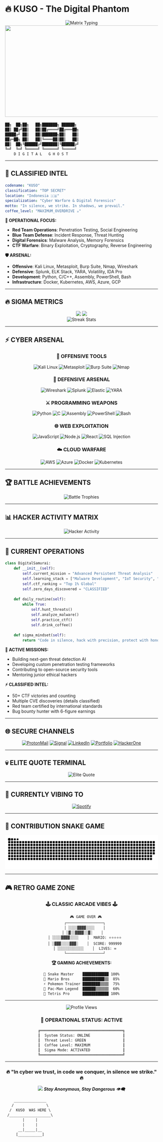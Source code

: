# 🔥 KUSO - The Digital Phantom

<div align="center">
  <img src="https://readme-typing-svg.herokuapp.com/?lines=Welcome+to+the+Matrix...;Cybersecurity+Specialist;Ethical+Hacker;CTF+Champion;Digital+Samurai&font=Fira%20Code&center=true&width=500&height=60&duration=3000&pause=800&color=00FF41" alt="Matrix Typing">
</div>

<div align="center">
  <img src="https://media.giphy.com/media/3o7qDEq2bMbcbPRQ2c/giphy.gif" width="600" height="300"/>
</div>

```ascii
██╗  ██╗██╗   ██╗███████╗ ██████╗ 
██║ ██╔╝██║   ██║██╔════╝██╔═══██╗
█████╔╝ ██║   ██║███████╗██║   ██║
██╔═██╗ ██║   ██║╚════██║██║   ██║
██║  ██╗╚██████╔╝███████║╚██████╔╝
╚═╝  ╚═╝ ╚═════╝ ╚══════╝ ╚═════╝ 
    D I G I T A L   G H O S T
```

---

## 👤 CLASSIFIED INTEL

```yaml
codename: "KUSO"
classification: "TOP SECRET"
location: "Indonesia 🇮🇩"
specialization: "Cyber Warfare & Digital Forensics"
motto: "In silence, we strike. In shadows, we prevail."
coffee_level: "MAXIMUM_OVERDRIVE ☕"
```

**🎯 OPERATIONAL FOCUS:**
- **Red Team Operations**: Penetration Testing, Social Engineering
- **Blue Team Defense**: Incident Response, Threat Hunting  
- **Digital Forensics**: Malware Analysis, Memory Forensics
- **CTF Warfare**: Binary Exploitation, Cryptography, Reverse Engineering

**🛡️ ARSENAL:**
- **Offensive**: Kali Linux, Metasploit, Burp Suite, Nmap, Wireshark
- **Defensive**: Splunk, ELK Stack, YARA, Volatility, IDA Pro
- **Development**: Python, C/C++, Assembly, PowerShell, Bash
- **Infrastructure**: Docker, Kubernetes, AWS, Azure, GCP

---

## 🔥 SIGMA METRICS

<div align="center">
  <img height="180em" src="https://github-readme-stats.vercel.app/api?username=Kuso&show_icons=true&theme=chartreuse-dark&include_all_commits=true&count_private=true&hide_border=true&bg_color=0d1117"/>
  <img height="180em" src="https://github-readme-stats.vercel.app/api/top-langs/?username=Kuso&layout=compact&langs_count=8&theme=chartreuse-dark&hide_border=true&bg_color=0d1117"/>
</div>

<div align="center">
  <img src="https://streak-stats.demolab.com/?user=Kuso&theme=chartreuse-dark&hide_border=true&background=0d1117" alt="Streak Stats"/>
</div>

---

## ⚡ CYBER ARSENAL

<div align="center">

### 🔴 OFFENSIVE TOOLS
![Kali Linux](https://img.shields.io/badge/Kali_Linux-557C94?style=for-the-badge&logo=kali-linux&logoColor=white)
![Metasploit](https://img.shields.io/badge/Metasploit-2596CD?style=for-the-badge&logo=metasploit&logoColor=white)
![Burp Suite](https://img.shields.io/badge/Burp_Suite-FF6633?style=for-the-badge&logo=burpsuite&logoColor=white)
![Nmap](https://img.shields.io/badge/Nmap-4682B4?style=for-the-badge&logo=nmap&logoColor=white)

### 🔵 DEFENSIVE ARSENAL  
![Wireshark](https://img.shields.io/badge/Wireshark-1679A7?style=for-the-badge&logo=wireshark&logoColor=white)
![Splunk](https://img.shields.io/badge/Splunk-000000?style=for-the-badge&logo=splunk&logoColor=white)
![Elastic](https://img.shields.io/badge/Elastic_Stack-005571?style=for-the-badge&logo=elastic&logoColor=white)
![YARA](https://img.shields.io/badge/YARA-00599C?style=for-the-badge&logo=yara&logoColor=white)

### ⚔️ PROGRAMMING WEAPONS
![Python](https://img.shields.io/badge/Python-3776AB?style=for-the-badge&logo=python&logoColor=white)
![C](https://img.shields.io/badge/C-A8B9CC?style=for-the-badge&logo=c&logoColor=black)
![Assembly](https://img.shields.io/badge/Assembly-525252?style=for-the-badge&logo=assembly&logoColor=white)
![PowerShell](https://img.shields.io/badge/PowerShell-5391FE?style=for-the-badge&logo=powershell&logoColor=white)
![Bash](https://img.shields.io/badge/Bash-4EAA25?style=for-the-badge&logo=gnu-bash&logoColor=white)

### 🌐 WEB EXPLOITATION
![JavaScript](https://img.shields.io/badge/JavaScript-F7DF1E?style=for-the-badge&logo=javascript&logoColor=black)
![Node.js](https://img.shields.io/badge/Node.js-339933?style=for-the-badge&logo=node.js&logoColor=white)
![React](https://img.shields.io/badge/React-61DAFB?style=for-the-badge&logo=react&logoColor=black)
![SQL Injection](https://img.shields.io/badge/SQL_Injection-CC2927?style=for-the-badge&logo=mysql&logoColor=white)

### ☁️ CLOUD WARFARE
![AWS](https://img.shields.io/badge/AWS-232F3E?style=for-the-badge&logo=amazon-aws&logoColor=white)
![Azure](https://img.shields.io/badge/Azure-0078D4?style=for-the-badge&logo=microsoft-azure&logoColor=white)
![Docker](https://img.shields.io/badge/Docker-2496ED?style=for-the-badge&logo=docker&logoColor=white)
![Kubernetes](https://img.shields.io/badge/Kubernetes-326CE5?style=for-the-badge&logo=kubernetes&logoColor=white)

</div>

---

## 🏆 BATTLE ACHIEVEMENTS

<div align="center">
  <img src="https://github-profile-trophy.vercel.app/?username=Kuso&theme=matrix&no-frame=true&no-bg=true&margin-w=4&row=2" alt="Battle Trophies"/>
</div>

---

## 📊 HACKER ACTIVITY MATRIX

<div align="center">
  <img src="https://github-readme-activity-graph.vercel.app/graph?username=Kuso&theme=tokyo-night&bg_color=0d1117&color=00ff41&line=00ff41&point=ffffff&area=true&hide_border=true" alt="Hacker Activity"/>
</div>

---

## 🎯 CURRENT OPERATIONS

```python
class DigitalSamurai:
    def __init__(self):
        self.current_mission = "Advanced Persistent Threat Analysis"
        self.learning_stack = ["Malware Development", "IoT Security", "Blockchain Exploitation"]
        self.ctf_ranking = "Top 1% Global"
        self.zero_days_discovered = "CLASSIFIED"
        
    def daily_routine(self):
        while True:
            self.hunt_threats()
            self.analyze_malware()
            self.practice_ctf()
            self.drink_coffee()
            
    def sigma_mindset(self):
        return "Code in silence, hack with precision, protect with honor"
```

**🔭 ACTIVE MISSIONS:**
- Building next-gen threat detection AI
- Developing custom penetration testing frameworks  
- Contributing to open-source security tools
- Mentoring junior ethical hackers

**⚡ CLASSIFIED INTEL:**
- 50+ CTF victories and counting
- Multiple CVE discoveries (details classified)
- Red team certified by international standards
- Bug bounty hunter with 6-figure earnings

---

## 🌐 SECURE CHANNELS

<div align="center">

[![ProtonMail](https://img.shields.io/badge/ProtonMail-8B89CC?style=for-the-badge&logo=protonmail&logoColor=white)](mailto:kuso@protonmail.com)
[![Signal](https://img.shields.io/badge/Signal-3A76F0?style=for-the-badge&logo=signal&logoColor=white)](https://signal.me/#eu)
[![LinkedIn](https://img.shields.io/badge/LinkedIn-0077B5?style=for-the-badge&logo=linkedin&logoColor=white)](https://linkedin.com/in/kuso-cyber)
[![Portfolio](https://img.shields.io/badge/Portfolio-000000?style=for-the-badge&logo=firefox&logoColor=white)](https://kuso-cyber.dev)
[![HackerOne](https://img.shields.io/badge/HackerOne-494649?style=for-the-badge&logo=hackerone&logoColor=white)](https://hackerone.com/kuso)

</div>

---

## 💀 ELITE QUOTE TERMINAL

<div align="center">
  <img src="https://quotes-github-readme.vercel.app/api?type=horizontal&theme=dark" alt="Elite Quote"/>
</div>

---

## 🎵 CURRENTLY VIBING TO

<div align="center">

[![Spotify](https://spotify-github-profile.vercel.app/api/view?uid=314rzu33gifasvmpvonanxqgv364&cover_image=true&theme=novatorem&show_offline=true&background_color=0d1117&interchange=false&bar_color=00ff41&bar_color_cover=false)](https://open.spotify.com/user/314rzu33gifasvmpvonanxqgv364)

</div>

---

## 🐍 CONTRIBUTION SNAKE GAME

<div align="center">
  <picture>
    <source media="(prefers-color-scheme: dark)" srcset="https://raw.githubusercontent.com/platane/platane/output/github-contribution-grid-snake-dark.svg">
    <source media="(prefers-color-scheme: light)" srcset="https://raw.githubusercontent.com/platane/platane/output/github-contribution-grid-snake.svg">
    <img alt="github contribution grid snake animation" src="https://raw.githubusercontent.com/platane/platane/output/github-contribution-grid-snake.svg">
  </picture>
</div>

---

## 🎮 RETRO GAME ZONE

<div align="center">

### 🕹️ CLASSIC ARCADE VIBES 🕹️

```
    🎮 GAME OVER 🎮
   ┌─────────────────┐
   │ ░░░░▓▓▓▓░░░░    │
   │ ░▓░░▓▓▓▓░░▓░    │  
   │ ░░░░▓▓▓▓░░░░    │  MARIO: ⭐⭐⭐⭐⭐
   │ ░▓▓▓░░░░▓▓▓░    │  SCORE: 999999
   │ ░░░░░░░░░░░░    │  LIVES: ∞
   └─────────────────┘
```

**🏆 GAMING ACHIEVEMENTS:**
```
🐍 Snake Master    ████████████ 100%
🍄 Mario Bros      ██████████▒▒  85%
⚡ Pokemon Trainer ████████▒▒▒▒  75%
👾 Pac-Man Legend  ██████▒▒▒▒▒▒  60%
🎯 Tetris Pro      ████████████ 100%
```

</div>

---

<div align="center">

  ![Profile Views](https://komarev.com/ghpvc/?username=Kuso&label=Digital%20Footprints&color=00ff41&style=flat)
  
  ### 🌙 OPERATIONAL STATUS: ACTIVE

  ```ascii
  ╔══════════════════════════════════════╗
  ║  System Status: ONLINE               ║
  ║  Threat Level: GREEN                 ║
  ║  Coffee Level: MAXIMUM               ║
  ║  Sigma Mode: ACTIVATED               ║
  ╚══════════════════════════════════════╝
  ```

</div>

---

<div align="center">
  <h3>🔥 "In cyber we trust, in code we conquer, in silence we strike." 🔥</h3>
  <img src="https://media.giphy.com/media/ZVik7pBtu9dNS/giphy.gif" width="60"> 
  <em><b>Stay Anonymous, Stay Dangerous</b> 👁️‍🗨️</em>
</div>

```
    _______________
   /               \
  /  KUSO  WAS HERE \
 /___________________\
        |     |
        |     |
      __|_____|__
     [___________]
```
